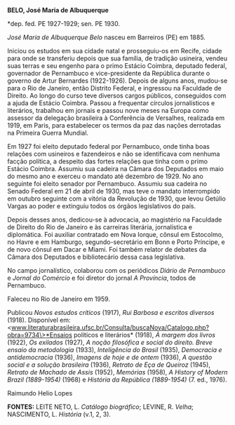 **BELO, José Maria de Albuquerque**

\*dep. fed. PE 1927-1929; sen. PE 1930.

*José Maria de Albuquerque Belo* nasceu em Barreiros (PE) em 1885.

Iniciou os estudos em sua cidade natal e prosseguiu-os em Recife, cidade
para onde se transferiu depois que sua família, de tradição usineira,
vendeu suas terras e seu engenho para o primo Estácio Coimbra, deputado
federal, governador de Pernambuco e vice-presidente da República durante
o governo de Artur Bernardes (1922-1926). Depois de alguns anos,
mudou-se para o Rio de Janeiro, então Distrito Federal, e ingressou na
Faculdade de Direito. Ao longo do curso teve diversos cargos públicos,
conseguidos com a ajuda de Estácio Coimbra. Passou a frequentar círculos
jornalísticos e literários, trabalhou em jornais e passou nove meses na
Europa como assessor da delegação brasileira à Conferência de Versalhes,
realizada em 1919, em Paris, para estabelecer os termos da paz das
nações derrotadas na Primeira Guerra Mundial.

Em 1927 foi eleito deputado federal por Pernambuco, onde tinha boas
relações com usineiros e fazendeiros e não se identificava com nenhuma
facção política, a despeito das fortes relações que tinha com o primo
Estácio Coimbra. Assumiu sua cadeira na Câmara dos Deputados em maio do
mesmo ano e exerceu o mandato até dezembro de 1929. No ano seguinte foi
eleito senador por Pernambuco. Assumiu sua cadeira no Senado Federal em
21 de abril de 1930, mas teve o mandato interrompido em outubro seguinte
com a vitória da Revolução de 1930, que levou Getúlio Vargas ao poder e
extinguiu todos os órgãos legislativos do país.

Depois desses anos, dedicou-se à advocacia, ao magistério na Faculdade
de Direito do Rio de Janeiro e às carreiras literária, jornalística e
diplomática. Foi auxiliar contratado em Nova Iorque, cônsul em
Estocolmo, no Havre e em Hamburgo, segundo-secretário em Bonn e Porto
Príncipe, e de novo cônsul em Dacar e Miami. Foi também relator de
debates da Câmara dos Deputados e bibliotecário dessa casa legislativa.

No campo jornalístico, colaborou com os periódicos *Diário de
Pernambuco* e *Jornal do Comércio* e foi diretor do jornal *A
Província*, todos de Pernambuco.

Faleceu no Rio de Janeiro em 1959.

Publicou *Novos estudos críticos* (1917), *Rui Barbosa e escritos
diversos* (1918). Disponível em:
\<www.literaturabrasileira.ufsc.br/Consulta/buscaNova/Catalogo.php?obra=9734\>*Ensaios
políticos e literários* (1918), *À margem dos livros* (1922), *Os
exilados* (1927), *A noção filosófica e social do direito. Breve ensaio
da metodologia* (1933), *Inteligência do Brasil* (1935), *Democracia e
antidemocracia* (1936), *Imagens de hoje e de ontem* (1936), *A questão
social e a solução brasileira* (1936), *Retrato de Eça de Queiroz*
(1945), *Retrato de Machado de Assis* (1952), *Memórias* (1958), *A
History of Modern Brazil (1889-1954)* (1968) e *História da República
(1889-1954)* (7. ed., 1976).

Raimundo Helio Lopes

**FONTES:** LEITE NETO, L. *Catálogo biográfico*; LEVINE, R. *Velha*;
NASCIMENTO, L. *História* (v.1, 2, 3).
